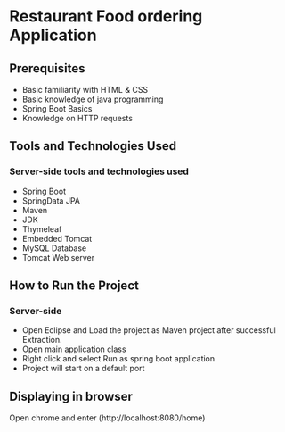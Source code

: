 # Restaurant Food ordering Application

## Prerequisites
- Basic familiarity with HTML & CSS
- Basic knowledge of java programming
- Spring Boot Basics
- Knowledge on HTTP requests


## Tools and Technologies Used
### Server-side tools and technologies used
- Spring Boot
- SpringData JPA 
- Maven
- JDK 
- Thymeleaf
- Embedded Tomcat
- MySQL Database
- Tomcat Web server


## How to Run the Project
### Server-side
- Open Eclipse and Load the project as Maven project after successful Extraction.
- Open main application class
- Right click and select Run as spring boot application
- Project will start on a default port

## Displaying in browser

Open chrome and enter (http://localhost:8080/home) 
